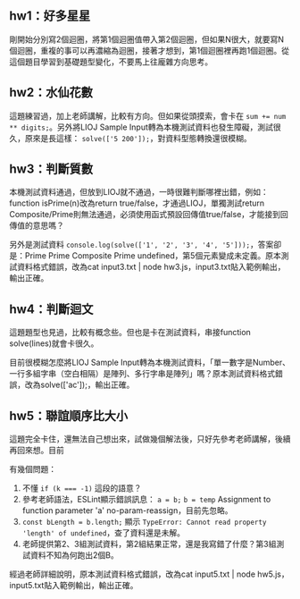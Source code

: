 ## hw1：好多星星

剛開始分別寫2個迴圈，將第1個迴圈值帶入第2個迴圈，但如果N很大，就要寫N個迴圈，重複的事可以再濃縮為迴圈，接著才想到，第1個迴圈裡再跑1個迴圈。從這個題目學習到基礎題型變化，不要馬上往龐雜方向思考。

## hw2：水仙花數

這題練習過，加上老師講解，比較有方向。但如果從頭摸索，會卡在 `sum += num ** digits;`。另外將LIOJ Sample Input轉為本機測試資料也發生障礙，測試很久，原來是長這樣： `solve(['5 200']);`，對資料型態轉換還很模糊。

## hw3：判斷質數

本機測試資料通過，但放到LIOJ就不通過，一時很難判斷哪裡出錯，例如：function isPrime(n)改為return true/false，才通過LIOJ，單獨測試return Composite/Prime則無法通過，必須使用函式預設回傳值true/false，才能接到回傳值的意思嗎？

另外是測試資料 `console.log(solve(['1', '2', '3', '4', '5']));`，答案卻是：Prime Prime Composite Prime undefined，第5個元素變成未定義。原本測試資料格式錯誤，改為cat input3.txt | node hw3.js，input3.txt貼入範例輸出，輸出正確。

## hw4：判斷迴文

這題題型也見過，比較有概念些。但也是卡在測試資料，串接function solve(lines)就會卡很久。

目前很模糊怎麼將LIOJ Sample Input轉為本機測試資料，「單一數字是Number、一行多組字串（空白相隔）是陣列、多行字串是陣列」嗎？原本測試資料格式錯誤，改為solve(['ac']);，輸出正確。

## hw5：聯誼順序比大小

這題完全卡住，還無法自己想出來，試做幾個解法後，只好先參考老師講解，後續再回來想。目前

有幾個問題：
1. 不懂 `if (k === -1)` 這段的語意？
2. 參考老師語法，ESLint顯示錯誤訊息： `a = b;` `b = temp` Assignment to function parameter 'a'  no-param-reassign，目前先忽略。
3. `const bLength = b.length;` 顯示 `TypeError: Cannot read property 'length' of undefined`，查了資料還是未解。
4. 老師提供第2、3組測試資料，第2組結果正常，還是我寫錯了什麼？第3組測試資料不知為何跑出2個B。

經過老師詳細說明，原本測試資料格式錯誤，改為cat input5.txt | node hw5.js，input5.txt貼入範例輸出，輸出正確。
